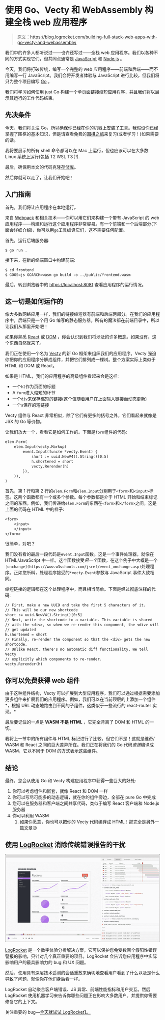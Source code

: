# 使用 Go、Vecty 和 WebAssembly 构建全栈 web 应用程序

> 原文：<https://blog.logrocket.com/building-full-stack-web-apps-with-go-vecty-and-webassembly/>

我们中的许多人都听说过——也许还写过——全栈 web 应用程序。我们以各种不同的方式实现它们，但共同点通常是 [JavaScript](https://developer.mozilla.org/en-US/docs/Web/javascript) 和 [Node.js](https://nodejs.org/en/) 。

今天，我们将打破传统，编写一个完整的 web 应用程序——前端和后端——而不用编写一行 JavaScript。我们会将开发者体验与 JavaScript 进行比较，但我们将只为整个项目编写 [Go](https://golang.org) 。

我们将学习如何使用 just Go 构建一个单页面链接缩短应用程序，并且我们将以展示其运行的工作代码结束。

## 先决条件

今天，我们将关注 Go，所以确保你已经在你的机器上[安装了](https://golang.org/dl/)工具。我假设你已经掌握了围棋的基本知识，但是请查看免费的[围棋之旅](https://tour.golang.org)来复习(或者学习！)如果需要的话。

我将要展示的所有 shell 命令都可以在 Mac 上运行，但也应该可以在大多数 Linux 系统上运行(包括 T2 WSL T3 )!).

最后，确保用本文的代码克隆[存储库](https://github.com/arschles/vectyshortener)。

然后你就可以走了，让我们开始吧！

## 入门指南

首先，我们将让应用程序在本地运行。

来自 [Webpack](https://webpack.js.org/) 和相关技术——你可以用它们来构建一个带有 JavaScript 的 web 应用程序——构建和运行这个应用程序非常容易。有一个前端和一个后端部分(下面会详细介绍)，你可以用`go`工具编译它们，这不需要任何配置。

首先，运行后端服务器:

```
$ go run .
```

接下来，在新的终端窗口中构建前端:

```
$ cd frontend
$ GOOS=js GOARCH=wasm go build -o ../public/frontend.wasm
```

最后，转到浏览器中的 [https://localhost:8081](https://localhost:8081) 查看应用程序的运行情况。

## 这一切是如何运作的

像大多数网络应用一样，我们的链接缩短器有前端和后端两部分。在我们的应用程序中，后端只是一个用 Go 编写的静态服务器。所有的魔法都在前端目录中，所以让我们从那里开始吧！

如果你熟悉 [React](https://reactjs.org) 或 [DOM](https://www.w3.org/TR/WD-DOM/introduction.html) ，你会认识到我们将涉及的许多概念。如果没有，这个东西自然就来了。

我们正在使用一个名为 [Vecty](https://github.com/gopherjs/vecty) 的新 Go 框架来组织我们的应用程序。Vecty 强迫你把你的应用程序分解成组件，并把它们排列成一棵树。整个方案实际上类似于 HTML 和 DOM 或 React。

如果是 HTML，我们的应用程序的高级组件看起来会是这样:

*   一个`h2`作为页面的标题
*   A `form`进入缩短的环节
*   一个`div`来保存缩短的链接(这个值随着用户在上面输入链接而动态更新)
*   一个`a`保存的短链接

Vecty 组件与 React 非常相似，除了它们有更多的括号之外，它们看起来就像是 JSX 的 Go 等价物。

让我们放大一个，看看它是如何工作的。下面是`form`组件的代码:

```
elem.Form(
    elem.Input(vecty.Markup(
        event.Input(func(e *vecty.Event) {
            short := uuid.NewV4().String()[0:5]
            h.shortened = short
            vecty.Rerender(h)
        }),
    )),
)
```

首先，第 1 行和第 2 行的`elem.Form`和`elem.Input`分别用于`<form>`和`<input>`标签。这两个函数都有一个或多个参数。每个参数都是介于 HTML 开始和结束标记之间的东西。例如，我们传递给`elem.Form`的东西在`<form>`和`</form>`之间。这是上面的代码在 HTML 中的样子:

```
<form>
    <input>
    </input>
</form>
```

很简单，对吧？

我们没有看的最后一段代码是`event.Input`函数。这是一个事件处理器，就像在 HTML/JavaScript 中一样。这个函数接受*另一个*函数，在这个例子中大概是一个`[onchange](https://www.w3schools.com/jsref/event_onchange.asp)`处理程序。正如您所料，处理程序接受的`*vecty.Event`参数与 JavaScript 事件大致相同。

缩短链接的逻辑都在这个处理程序中，而且相当简单。下面是经过彻底注释的代码:

```
// First, make a new UUID and take the first 5 characters of it.
// This will be our new shortcode
short := uuid.NewV4().String()[0:5]
// Next, write the shortcode to a variable. This variable is shared
// with the <div>, so when we re-render this component, the <div> will
// get updated
h.shortened = short
// Finally, re-render the component so that the <div> gets the new shortcode.
// Unlike React, there's no automatic diff functionality. We tell Vecty
// explicitly which components to re-render.
vecty.Rerender(h)
```

## 你可以免费获得 web 组件

由于这种组件结构，Vecty 可以扩展到大型应用程序，我们可以通过根据需要添加更多组件来扩展我们的应用程序。例如，我们可以在当前顶层的上添加一个组件*，根据 URL 动态地路由到不同的子组件。这类似于一些流行的 react-router 实现。*

最后要记住的一点是 **WASM 不是 HTML** ，它完全背离了 DOM 和 HTML 的一切。

我将上一节中的所有组件与 HTML 标记进行了比较，但它们不是！这就是维奇/ WASM 和 React 之间的巨大差异所在。我们正在将我们的 Go 代码*直接*编译成 WASM，它以不同于 DOM 的方式表示这些组件。

## 结论

最终，您会从使用 Go 和 Vecty 构建应用程序中获得一些巨大的好处:

1.  你可以考虑组件和嵌套，就像 React 和 DOM 一样
2.  你可以写尽可能多的动态逻辑，就在你的组件旁边，全部在 pure Go 中完成
3.  您可以在服务器和客户端之间共享代码，类似于编写 React 客户端和 Node.js 服务器
4.  你可以利用 WASM
    1.  如果你愿意，你也可以把你的 Vecty 代码编译成 HTML！那完全是另外一篇文章😉

## 使用 [LogRocket](https://lp.logrocket.com/blg/signup) 消除传统错误报告的干扰

[![LogRocket Dashboard Free Trial Banner](img/d6f5a5dd739296c1dd7aab3d5e77eeb9.png)](https://lp.logrocket.com/blg/signup)

[LogRocket](https://lp.logrocket.com/blg/signup) 是一个数字体验分析解决方案，它可以保护您免受数百个假阳性错误警报的影响，只针对几个真正重要的项目。LogRocket 会告诉您应用程序中实际影响用户的最具影响力的 bug 和 UX 问题。

然后，使用具有深层技术遥测的会话重放来确切地查看用户看到了什么以及是什么导致了问题，就像你在他们身后看一样。

LogRocket 自动聚合客户端错误、JS 异常、前端性能指标和用户交互。然后 LogRocket 使用机器学习来告诉你哪些问题正在影响大多数用户，并提供你需要修复它的上下文。

关注重要的 bug—[今天就试试 LogRocket】。](https://lp.logrocket.com/blg/signup-issue-free)